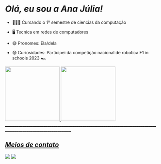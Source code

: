 # _Olá, eu sou a Ana Júlia!_
  - 👩🏻‍💻 Cursando o 1º semestre de ciencias da computação

  - 🖥 Tecnica em redes de computadores
  
  - 😄 Pronomes: Ela/dela

  - 😎 Curiosidades: Participei da competição nacional de robotica F1 in schools 2023 🏎

<div>
  <a href="https://github.com/Ana-Juliaps">
  <img height="180em" src="http://github-readme-stars.vercel.app/api?username=Ana-Juliaps&show_icons=true&theme=dracula&inclue_all_commits=thue&count_private=true"/>
  <img height="180em" src="http://github-readme-stars.vercel.app/api/top-langs/?username=Ana-Juliaps&layout=compact&langs_count=16&theme=dracula"/>
</div>
________________________________________________________________________________________________________________

## _Meios de contato_
 <a href="https://www.linkedin.com/in/ana-j%C3%BAlia-pereira-silva-92a59a364)" target="_blank"><img src="https://img.shields.io/badge/-LinkedIn-%230077B5?style=for-the-badge&logo=linkedin&logoColor=white" target="_blank"></a> 
 <a href = "mailto:anjulyapereira@gmail.com"><img src="https://img.shields.io/badge/-Gmail-%23333?style=for-the-badge&logo=gmail&logoColor=white" target="_blank"></a>


